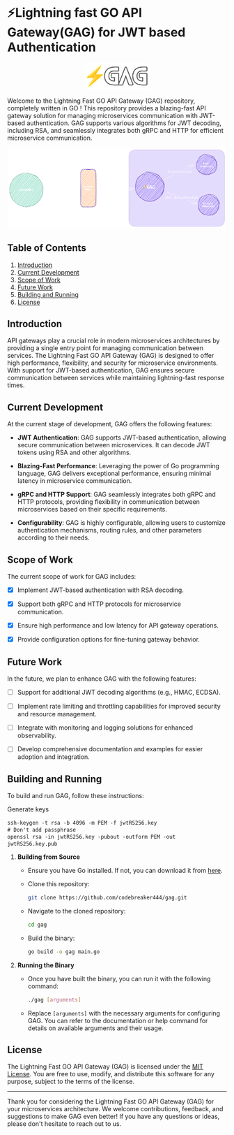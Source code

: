 # ⚡️Lightning fast GO API Gateway(GAG) for JWT based Authentication
<div align="center">
    <img src="gag-logo.png" alt="GAG-GO-API-GATEWAY" width="30%" height="30%">
</div>

Welcome to the Lightning Fast GO API Gateway (GAG) repository, completely written in GO ! This repository provides a blazing-fast API gateway solution for managing microservices communication with JWT-based authentication. GAG supports various algorithms for JWT decoding, including RSA, and seamlessly integrates both gRPC and HTTP for efficient microservice communication.
<div align="center">
    <img src="GAG.png" alt="GAG-GO-API-GATEWAY">
</div>

## Table of Contents

1. [Introduction](#introduction)
2. [Current Development](#current-development)
3. [Scope of Work](#scope-of-work)
4. [Future Work](#future-work)
5. [Building and Running](#building-and-running)
6. [License](#license)

## Introduction

API gateways play a crucial role in modern microservices architectures by providing a single entry point for managing communication between services. The Lightning Fast GO API Gateway (GAG) is designed to offer high performance, flexibility, and security for microservice environments. With support for JWT-based authentication, GAG ensures secure communication between services while maintaining lightning-fast response times.

## Current Development

At the current stage of development, GAG offers the following features:

- **JWT Authentication**: GAG supports JWT-based authentication, allowing secure communication between microservices. It can decode JWT tokens using RSA and other algorithms.
  
- **Blazing-Fast Performance**: Leveraging the power of Go programming language, GAG delivers exceptional performance, ensuring minimal latency in microservice communication.
  
- **gRPC and HTTP Support**: GAG seamlessly integrates both gRPC and HTTP protocols, providing flexibility in communication between microservices based on their specific requirements.
  
- **Configurability**: GAG is highly configurable, allowing users to customize authentication mechanisms, routing rules, and other parameters according to their needs.

## Scope of Work

The current scope of work for GAG includes:

- [x] Implement JWT-based authentication with RSA decoding.
  
- [x] Support both gRPC and HTTP protocols for microservice communication.
  
- [x] Ensure high performance and low latency for API gateway operations.
  
- [x] Provide configuration options for fine-tuning gateway behavior.

## Future Work

In the future, we plan to enhance GAG with the following features:

- [ ] Support for additional JWT decoding algorithms (e.g., HMAC, ECDSA).
  
- [ ] Implement rate limiting and throttling capabilities for improved security and resource management.
  
- [ ] Integrate with monitoring and logging solutions for enhanced observability.
  
- [ ] Develop comprehensive documentation and examples for easier adoption and integration.

## Building and Running

To build and run GAG, follow these instructions:

Generate keys
```
ssh-keygen -t rsa -b 4096 -m PEM -f jwtRS256.key
# Don't add passphrase 
openssl rsa -in jwtRS256.key -pubout -outform PEM -out jwtRS256.key.pub

```

1. **Building from Source**

   - Ensure you have Go installed. If not, you can download it from [here](https://golang.org/doc/install).
   - Clone this repository:

     ```bash
     git clone https://github.com/codebreaker444/gag.git
     ```

   - Navigate to the cloned repository:

     ```bash
     cd gag
     ```

   - Build the binary:

     ```bash
     go build -o gag main.go
     ```

2. **Running the Binary**


   - Once you have built the binary, you can run it with the following command:

     ```bash
     ./gag [arguments]
     ```

   - Replace `[arguments]` with the necessary arguments for configuring GAG. You can refer to the documentation or help command for details on available arguments and their usage.

## License

The Lightning Fast GO API Gateway (GAG) is licensed under the [MIT License](LICENSE). You are free to use, modify, and distribute this software for any purpose, subject to the terms of the license.

---

Thank you for considering the Lightning Fast GO API Gateway (GAG) for your microservices architecture. We welcome contributions, feedback, and suggestions to make GAG even better! If you have any questions or ideas, please don't hesitate to reach out to us.
